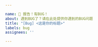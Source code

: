 ```yaml
---

name: 🐞 报告！有BUG！
about: 遇到BUG了？请在此处提供你遇到的BUG问题
title: "[Bug] <这是你的标题>"
labels: bug
assignees: ''

---
```

